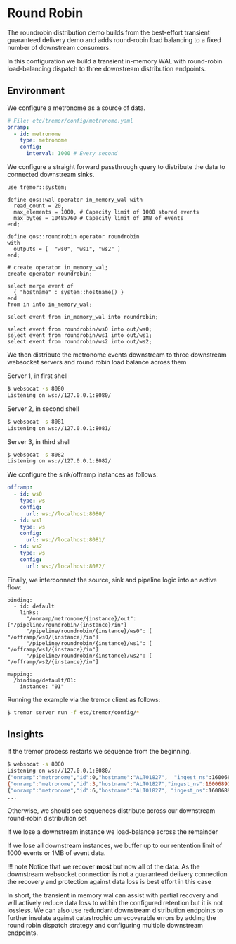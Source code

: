 # Round Robin

The roundrobin distribution demo builds from the best-effort transient guaranteed
delivery demo and adds round-robin load balancing to a fixed number of downstream
consumers.

In this configuration we build a transient in-memory WAL with round-robin load-balancing
dispatch to three downstream distribution endpoints.

## Environment

We configure a metronome as a source of data.

```yaml
# File: etc/tremor/config/metronome.yaml
onramp:
  - id: metronome
    type: metronome
    config:
      interval: 1000 # Every second
```

We configure a straight forward passthrough query to distribute
the data to connected downstream sinks.

```trickle
use tremor::system;

define qos::wal operator in_memory_wal with
  read_count = 20,
  max_elements = 1000, # Capacity limit of 1000 stored events
  max_bytes = 10485760 # Capacity limit of 1MB of events
end;

define qos::roundrobin operator roundrobin
with
  outputs = [  "ws0", "ws1", "ws2" ]
end;

# create operator in_memory_wal;
create operator roundrobin;

select merge event of
  { "hostname" : system::hostname() }
end
from in into in_memory_wal;

select event from in_memory_wal into roundrobin;

select event from roundrobin/ws0 into out/ws0;
select event from roundrobin/ws1 into out/ws1;
select event from roundrobin/ws2 into out/ws2;
```

We then distribute the metronome events downstream to three
downstream websocket servers and round robin load balance
across them

Server 1, in first shell

```bash
$ websocat -s 8080
Listening on ws://127.0.0.1:8080/
```

Server 2, in second shell

```bash
$ websocat -s 8081
Listening on ws://127.0.0.1:8081/
```

Server 3, in third shell

```bash
$ websocat -s 8082
Listening on ws://127.0.0.1:8082/
```

We configure the sink/offramp instances as follows:

```yaml
offramp:
  - id: ws0
    type: ws
    config:
      url: ws://localhost:8080/
  - id: ws1
    type: ws
    config:
      url: ws://localhost:8081/
  - id: ws2
    type: ws
    config:
      url: ws://localhost:8082/
```

Finally, we interconnect the source, sink and pipeline logic into
an active flow:

```
binding:
  - id: default
    links:
      "/onramp/metronome/{instance}/out": ["/pipeline/roundrobin/{instance}/in"]
      "/pipeline/roundrobin/{instance}/ws0": [ "/offramp/ws0/{instance}/in"]
      "/pipeline/roundrobin/{instance}/ws1": [ "/offramp/ws1/{instance}/in"]
      "/pipeline/roundrobin/{instance}/ws2": [ "/offramp/ws2/{instance}/in"]

mapping:
  /binding/default/01:
    instance: "01"
```

Running the example via the tremor client as follows:

```bash
$ tremor server run -f etc/tremor/config/*
```

## Insights

If the tremor process restarts we sequence from the beginning.

```bash
$ websocat -s 8080
Listening on ws://127.0.0.1:8080/
{"onramp":"metronome","id":0,"hostname":"ALT01827",  "ingest_ns":1600689100122526000}
{"onramp":"metronome","id":3,"hostname":"ALT01827","ingest_ns":1600689101122912000}
{"onramp":"metronome","id":6,"hostname":"ALT01827", "ingest_ns":1600689102124688000}
...
```

Otherwise, we should see sequences distribute across our downstream
round-robin distribution set

If we lose a downstream instance we load-balance across the remainder

If we lose all downstream instances, we buffer up to our rentention limit of 1000 events or 1MB of event data.

!!! note
    Notice that we recover **most** but now all of the data. As the downstream websocket connection is not a guaranteed delivery connection the recovery and protection against data loss is best effort in this case

In short, the transient in memory wal can assist with partial recovery and
will actively reduce data loss to within the configured retention but it is
not lossless. We can also use redundant downstream distribution endpoints to
further insulate against catastrophic unrecoverable errors by adding the round
robin dispatch strategy and configuring multiple downstream endpoints.
